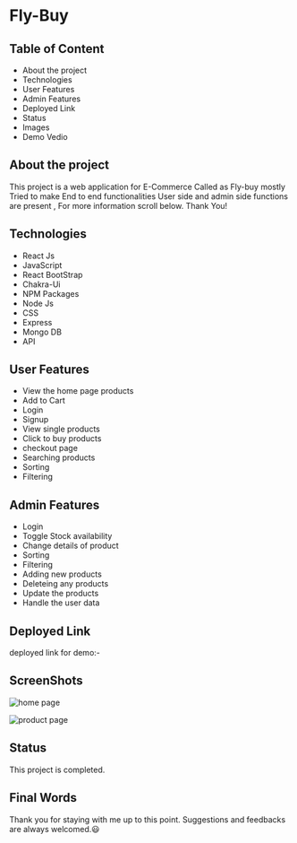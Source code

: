 # Fly-Buy


## Table of Content

- About the project
- Technologies
- User Features
- Admin Features
- Deployed Link
- Status 
- Images 
- Demo Vedio


## About the project

This project is a web application for E-Commerce Called as Fly-buy mostly Tried to make End to end functionalities User side and admin side functions are present , For more information scroll below. Thank You!

## Technologies

- React Js
- JavaScript
- React BootStrap
- Chakra-Ui
- NPM Packages
- Node Js
- CSS
- Express
- Mongo DB
- API


## User Features

- View the home page products 
- Add to Cart
- Login 
- Signup 
- View single products
- Click to buy products
- checkout page
- Searching products
- Sorting
- Filtering

## Admin Features

- Login
- Toggle Stock availability
- Change details of product
- Sorting
- Filtering
- Adding new products
- Deleteing any products 
- Update the products
- Handle the user data



## Deployed Link

deployed link for demo:- 



## ScreenShots

![home page](https://i.ibb.co/RDGrQq7/Screen-Shot-2023-01-23-at-3-53-06-PM.png)

![product page](https://i.ibb.co/S3vyS3L/Screen-Shot-2023-01-23-at-3-53-47-PM.png)

## Status

This project is completed. 
## Final Words

Thank you for staying with me up to this point. Suggestions and feedbacks are always welcomed.😃
